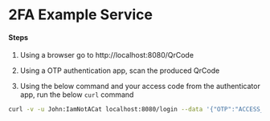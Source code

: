 # 2FA Example Service

#### Steps

1. Using a browser go to http://localhost:8080/QrCode

1. Using a OTP authentication app, scan the produced QrCode

1. Using the below command and your access code from the authenticator app, run the below `curl` command

```sh
curl -v -u John:IamNotACat localhost:8080/login --data '{"OTP":"ACCESS_CODE"}'
```

